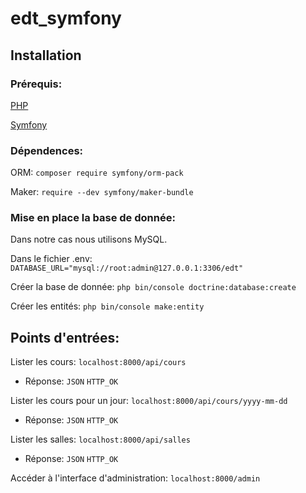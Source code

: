 # edt_symfony

## Installation

### Prérequis: 

[PHP](https://www.php.net/manual/fr/install.php)

[Symfony](https://symfony.com/doc/current/setup.html)

### Dépendences:

ORM: ```composer require symfony/orm-pack```

Maker: ```require --dev symfony/maker-bundle```

### Mise en place la base de donnée:

Dans notre cas nous utilisons MySQL.

Dans le fichier .env: ```DATABASE_URL="mysql://root:admin@127.0.0.1:3306/edt"```

Créer la base de donnée: ```php bin/console doctrine:database:create```

Créer les entités: ```php bin/console make:entity```

## Points d'entrées:

Lister les cours: ```localhost:8000/api/cours``` 
- Réponse: ```JSON``` ```HTTP_OK```

Lister les cours pour un jour: ```localhost:8000/api/cours/yyyy-mm-dd``` 
- Réponse: ```JSON``` ```HTTP_OK```

Lister les salles: ```localhost:8000/api/salles``` 
- Réponse: ```JSON``` ```HTTP_OK```

Accéder à l'interface d'administration: ```localhost:8000/admin```
